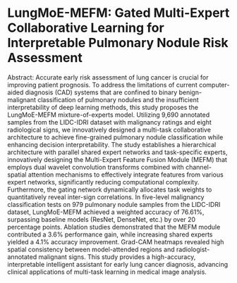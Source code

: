 # LungMoE-MEFM: Gated Multi-Expert Collaborative Learning for Interpretable Pulmonary Nodule Risk Assessment



Abstract: Accurate early risk assessment of lung cancer is crucial for improving patient prognosis. To address the limitations of current computer-aided diagnosis (CAD) systems that are confined to binary benign-malignant classification of pulmonary nodules and the insufficient interpretability of deep learning methods, this study proposes the LungMoE-MEFM mixture-of-experts model. Utilizing 9,690 annotated samples from the LIDC-IDRI dataset with malignancy ratings and eight radiological signs, we innovatively designed a multi-task collaborative architecture to achieve fine-grained pulmonary nodule classification while enhancing decision interpretability. The study establishes a hierarchical architecture with parallel shared expert networks and task-specific experts, innovatively designing the Multi-Expert Feature Fusion Module (MEFM) that employs dual wavelet convolution transforms combined with channel-spatial attention mechanisms to effectively integrate features from various expert networks, significantly reducing computational complexity. Furthermore, the gating network dynamically allocates task weights to quantitatively reveal inter-sign correlations. In five-level malignancy classification tests on 979 pulmonary nodule samples from the LIDC-IDRI dataset, LungMoE-MEFM achieved a weighted accuracy of 76.61\%, surpassing baseline models (ResNet, DenseNet, etc.) by over 20 percentage points. Ablation studies demonstrated that the MEFM module contributed a 3.6\% performance gain, while increasing shared experts yielded a 4.1\% accuracy improvement. Grad-CAM heatmaps revealed high spatial consistency between model-attended regions and radiologist-annotated malignant signs. This study provides a high-accuracy, interpretable intelligent assistant for early lung cancer diagnosis, advancing clinical applications of multi-task learning in medical image analysis.
